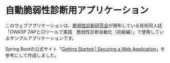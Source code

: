 # 自動脆弱性診断用アプリケーション

このウェブアプリケーションは、[脆弱性診断研究会](https://security-testing.doorkeeper.jp/)が頒布している技術同人誌「OWASP ZAPとCIツールで実践　脆弱性診断自動化（初級編）」で使用しているサンプルアプリケーションです。


Spring Bootの公式サイト「[Getting Started | Securing a Web Application](https://spring.io/guides/gs/securing-web/)」を参考にして作成しました。